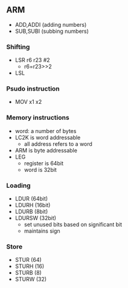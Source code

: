 ## ARM
- ADD,ADDI (adding numbers)
- SUB,SUBI (subbing numbers)

### Shifting
- LSR r6 r23 #2
    - r6=r23>>2
- LSL
### Psudo instruction
- MOV x1 x2

### Memory instructions
- word: a number of bytes
- LC2K is word addressable
    - all address refers to a word
- ARM is byte addressable
- LEG
    - register is 64bit
    - word is 32bit

### Loading
- LDUR (64bit)
- LDURH (16bit)
- LDURB (8bit)
- LDURSW (32bit)
    - set unused bits based on significant bit
    - maintains sign

### Store
- STUR (64)
- STURH (16)
- STURB (8)
- STURW (32)